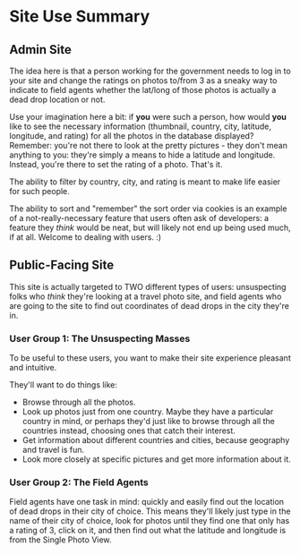 # Site Use Summary

## Admin Site

The idea here is that a person working for the government needs to log in to your site and change the ratings on photos to/from 3 as a sneaky way to indicate to field agents whether the lat/long of those photos is actually a dead drop location or not.

Use your imagination here a bit: if **you** were such a person, how would **you** like to see the necessary information (thumbnail, country, city, latitude, longitude, and rating) for all the photos in the database displayed? Remember: you're not there to look at the pretty pictures - they don't mean anything to you: they're simply a means to hide a latitude and longitude. Instead, you're there to set the rating of a photo. That's it.

The ability to filter by country, city, and rating is meant to make life easier for such people.

The ability to sort and "remember" the sort order via cookies is an example of a not-really-necessary feature that users often ask of developers: a feature they _think_ would be neat, but will likely not end up being used much, if at all. Welcome to dealing with users. :)

## Public-Facing Site

This site is actually targeted to TWO different types of users: unsuspecting folks who _think_ they're looking at a travel photo site, and field agents who are going to the site to find out coordinates of dead drops in the city they're in.

### User Group 1: The Unsuspecting Masses

To be useful to these users, you want to make their site experience pleasant and intuitive. 

They'll want to do things like:
    
- Browse through all the photos.
- Look up photos just from one country. Maybe they have a particular country in mind, or perhaps they'd just like to browse through all the countries instead, choosing ones that catch their interest.
- Get information about different countries and cities, because geography and travel is fun.
- Look more closely at specific pictures and get more information about it.

### User Group 2: The Field Agents

Field agents have one task in mind: quickly and easily find out the location of dead drops in their city of choice. This means they'll likely just type in the name of their city of choice, look for photos until they find one that only has a rating of 3, click on it, and then find out what the latitude and longitude is from the Single Photo View.

